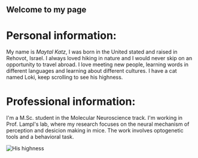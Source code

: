 ## Welcome to my page


# Personal information:
My name is *Maytal Katz*, I was born in the United stated and raised in Rehovot, Israel. I always loved hiking in nature and I would never skip on an opportunity to travel abroad. I love meeting new people, learning words in different languages and learning about different cultures.
I have a cat named Loki, keep scrolling to see his highness.



# Professional information:
I'm a M.Sc. student in the Molecular Neuroscience track. I'm working in Prof. Lampl's lab, where my research focuses on the neural mechanism of perception and desicion making in mice. The work involves optogenetic tools and a behavioral task.



![His highness](Loki)
